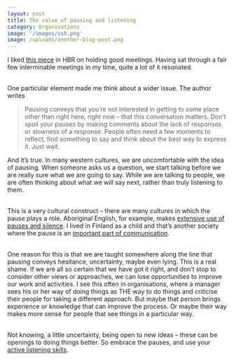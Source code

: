 ```yaml
---
layout: post
title: The value of pausing and listening
category: Organisations
image: '/images/ssh.png'
image: /uploads/another-blog-post.png
---
```



I liked [this piece](https://hbr.org/2017/04/how-to-design-meetings-your-team-will-want-to-attend) in HBR on holding good meetings. Having sat through a fair few interminable meetings in my time, quite a lot of it resonated.

<br>One particular element made me think about a wider issue. The author writes

> Pausing conveys that you’re not interested in getting to some place other than right here, right now – that this conversation matters. Don’t spoil your pauses by making comments about the lack of responses or slowness of a response. People often need a few moments to reflect, find something to say and think about the best way to express it. Just wait.

And it’s true. In many western cultures, we are uncomfortable with the idea of pausing. When someone asks us a question, we start talking before we are really sure what we are going to say. While we are talking to people, we are often thinking about what we will say next, rather than truly listening to them.

<br>This is a very cultural construct – there are many cultures in which the pause plays a role. Aboriginal English, for example, makes [extensive use of pauses and silence](https://www.health.qld.gov.au/__data/assets/pdf_file/0021/151923/communicating.pdf). I lived in Finland as a child and that’s another society where the pause is an [important part of communication](http://virtualwayfarer.com/nordic-conversations-are-different/).

<br>One reason for this is that we are taught somewhere along the line that pausing conveys hesitance, uncertainty, maybe even lying. This is a real shame. If we are all so certain that we have got it right, and don’t stop to consider other views or approaches, we can lose opportunities to improve our work and activities. I see this often in organisations, where a manager sees his or her way of doing things as THE way to do things and criticise their people for taking a different approach. But maybe that person brings experience or knowledge that can improve the process. Or maybe their way makes more sense for people that see things in a particular way.

<br>Not knowing, a little uncertainty, being open to new ideas – these can be openings to doing things better. So embrace the pauses, and use your [active listening skills](https://www.mindtools.com/CommSkll/ActiveListening.htm).
